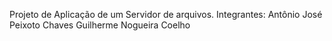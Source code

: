 Projeto de Aplicação de um Servidor de arquivos.
Integrantes: Antônio José Peixoto Chaves
             Guilherme Nogueira Coelho
